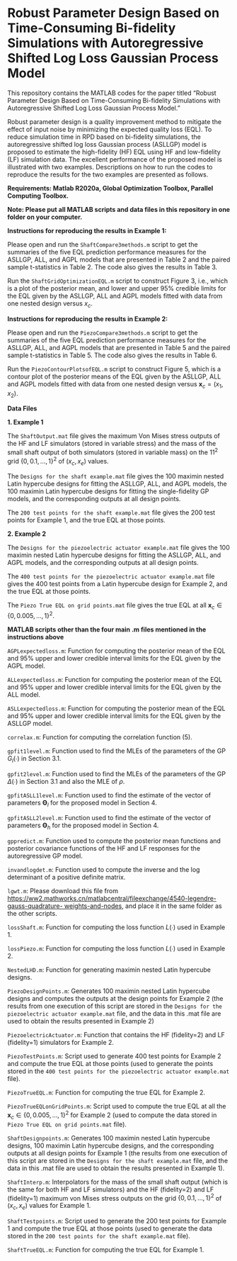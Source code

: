 # Robust Parameter Design Based on Time-Consuming Bi-fidelity Simulations with Autoregressive Shifted Log Loss Gaussian Process Model

This repository contains the MATLAB codes for the paper titled “Robust Parameter Design Based on Time-Consuming Bi-fidelity Simulations with Autoregressive Shifted Log Loss Gaussian Process Model.”

Robust parameter design is a quality improvement method to mitigate the effect of input noise by minimizing the expected quality loss (EQL). To reduce simulation time in RPD based on bi-fidelity simulations, the autoregressive shifted log loss Gaussian process (ASLLGP) model is proposed to estimate the high-fidelity (HF) EQL using HF and low-fidelity (LF) simulation data. The excellent performance of the proposed model is illustrated with two examples. Descriptions on how to run the codes to reproduce the results for the two examples are presented as follows. 

**Requirements: Matlab R2020a, Global Optimization Toolbox, Parallel Computing Toolbox.**

**Note: Please put all MATLAB scripts and data files in this repository in one folder on your computer.**

**Instructions for reproducing the results in Example 1:**

Please open and run the `ShaftCompare3methods.m` script to get the summaries of the five EQL prediction performance measures for the ASLLGP, ALL, and AGPL models that are presented in Table 2 and the paired sample t-statistics in Table 2. The code also gives the results in Table 3.

Run the `ShaftGridOptimizationEQL.m` script to construct Figure 3, i.e., which is a plot of the posterior mean, and lower and upper 95% credible limits for the EQL given by the ASLLGP, ALL and AGPL models fitted with data from one nested design versus $`x_c`$.

**Instructions for reproducing the results in Example 2:**

Please open and run the `PiezoCompare3methods.m` script to get the summaries of the five EQL prediction performance measures for the ASLLGP, ALL, and AGPL models that are presented in Table 5 and the paired sample t-statistics in Table 5. The code also gives the results in Table 6.

Run the `PiezoContourPlotsofEQL.m` script to construct Figure 5, which is a contour plot of the posterior means of the EQL given by the ASLLGP, ALL and AGPL models fitted with data from one nested design versus $`\mathbf{x}_c=(x_1,x_2)`$.

**Data Files**

**1.	Example 1**

The `ShaftOutput.mat` file gives the maximum Von Mises stress outputs of the HF and LF simulators (stored in variable stress) and the mass of the small shaft output of both simulators (stored in variable mass) on the $`{11}^2`$ grid $`{\{0,0.1,…,1}\}^2`$ of $`(x_c,x_e)`$ values.

The `Designs for the shaft example.mat` file gives the 100 maximin nested Latin hypercube designs for fitting the ASLLGP, ALL, and AGPL models, the 100 maximin Latin hypercube designs for fitting the single-fidelity GP models, and the corresponding outputs at all design points.

The `200 test points for the shaft example.mat` file  gives the 200 test points for Example 1, and the true EQL at those points.

**2.	Example 2**

The `Designs for the piezoelectric actuator example.mat` file gives the 100 maximin nested Latin hypercube designs for fitting the ASLLGP, ALL, and AGPL models, and the corresponding outputs at all design points.

The `400 test points for the piezoelectric actuator example.mat` file gives the 400 test points from a Latin hypercube design for Example 2, and the true EQL at those points.

The `Piezo True EQL on grid points.mat` file gives the true EQL at all $`\mathbf{x}_c\in{\{0,0.005,…,1}\}^2`$.

**MATLAB scripts other than the four main .m files mentioned in the instructions above**

`AGPLexpectedloss.m`: Function for computing the posterior mean of the EQL and 95% upper and lower credible interval limits for the EQL given by the AGPL model.

`ALLexpectedloss.m`: Function for computing the posterior mean of the EQL and 95% upper and lower credible interval limits for the EQL given by the ALL model.

`ASLLexpectedloss.m`: Function for computing the posterior mean of the EQL and 95% upper and lower credible interval limits for the EQL given by the ASLLGP model.

`correlax.m`: Function for computing the correlation function (5).

`gpfit1level.m`: Function used to find the MLEs of the parameters of the GP $`G_l (∙)`$ in Section 3.1.

`gpfit2level.m`: Function used to find the MLEs of the parameters of the GP $`\Delta(∙)`$ in Section 3.1 and also the MLE of $`\rho`$.

`gpfitASLL1level.m`: Function used to find the estimate of the vector of parameters $`\mathbf{\Theta}_l`$ for the proposed model in Section 4.

`gpfitASLL2level.m`: Function used to find the estimate of the vector of parameters $`\mathbf{\Theta}_h`$ for the proposed model in Section 4.

`gppredict.m`: Function used to compute the posterior mean functions and posterior covariance functions of the HF and LF responses for the autoregressive GP model.  
  
`invandlogdet.m`: Function used to compute the inverse and the log determinant of a positive definite matrix.

`lgwt.m`:	Please	download	this	file	from [https://ww2.mathworks.cn/matlabcentral/fileexchange/4540-legendre-gauss-quadrature- weights-and-nodes](url), and place it in the same folder as the other scripts.

`lossShaft.m`: Function for computing the loss function  $`L (∙)`$ used in Example 1.

`lossPiezo.m`: Function for computing the loss function $`L (∙)`$ used in Example 2.

`NestedLHD.m`: Function for generating maximin nested Latin hypercube designs.

`PiezoDesignPoints.m`: Generates 100 maximin nested Latin hypercube designs and computes the outputs at the design points for Example 2 (the results from one execution of this script are stored in the `Designs for the piezoelectric actuator example.mat` file, and the data in this .mat file are used to obtain the results presented in Example 2)

`PiezoelectricActuator.m`: Function that contains the HF (fidelity=2) and LF (fidelity=1) simulators for Example 2.

`PiezoTestPoints.m`: Script used to generate 400 test points for Example 2 and compute the true EQL at those points (used to generate the points stored in the `400 test points for the piezoelectric actuator example.mat` file).

`PiezoTrueEQL.m`: Function for computing the true EQL for Example 2.

`PiezoTrueEQLonGridPoints.m`: Script used to compute the true EQL at all the $`\mathbf{x}_c\in{\{0,0.005,…,1}\}^2`$ for Example 2 (used to compute the data stored in `Piezo True EQL on grid points.mat` file).

`ShaftDesignpoints.m`: Generates 100 maximin nested Latin hypercube designs, 100 maximin Latin hypercube designs, and the corresponding outputs at all design points for Example 1 (the results from one execution of this script are stored in the `Designs for the shaft example.mat` file, and the data in this .mat file are used to obtain the results presented in Example 1).

`ShaftInterp.m`:  Interpolators for the mass of the small shaft output (which is the same for both HF and LF simulators) and the HF (fidelity=2) and LF (fidelity=1) maximum von Mises stress outputs on the grid $`{\{0,0.1,…,1}\}^2`$ of $`(x_c,x_e)`$ values for Example 1.

`ShaftTestpoints.m`: Script used to generate the 200 test points for Example 1 and compute the true EQL at those points (used to generate the data stored in the
 `200 test points for the shaft example.mat` file).

`ShaftTrueEQL.m`: Function for computing the true EQL for Example 1.
